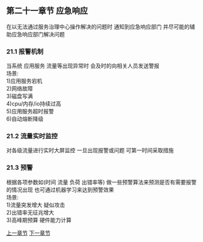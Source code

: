 ## 第二十一章节 应急响应
在以无法通过服务治理中心操作解决的问题时 通知到应急响应部门 并尽可能的辅助应急响应部门解决问题

### 21.1 报警机制
当系统 应用服务 流量等出现异常时 会及时的向相关人员发送警报  
场景:  
1)应用服务宕机  
2)网络故障  
3)磁盘写满  
4)cpu/内存/io持续过高  
5)应用服务超时报警  
6)自动熔断降级  

### 21.2 流量实时监控
对各级流量进行实时大屏监控 一旦出现报警或问题 可第一时间采取措施

### 21.3 预警
根据各项参数如(时间 流量 负荷 出错率等) 做一些预警算法来预测是否有需要报警的情况出现 也可通过机器学习来达到预警效果  
场景:     
1)流量突发增大 疑似攻击  
2)出错率无征兆增大  
3)高峰期预算 硬件能力计算

 <a href="subject-20.md">上一章节</a>  <a href="subject-22.md">下一章节</a>